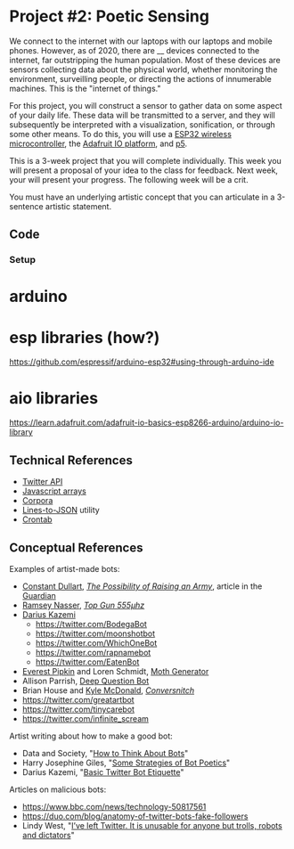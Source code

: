 # Project #2: Poetic Sensing

We connect to the internet with our laptops with our laptops and mobile phones. However, as of 2020, there are __ devices connected to the internet, far outstripping the human population. Most of these devices are sensors collecting data about the physical world, whether monitoring the environment, surveilling people, or directing the actions of innumerable machines. This is the "internet of things."

For this project, you will construct a sensor to gather data on some aspect of your daily life. These data will be transmitted to a server, and they will subsequently be interpreted with a visualization, sonification, or through some other means. To do this, you will use a [ESP32 wireless microcontroller](https://www.espressif.com/en/products/hardware/esp32/overview), the [Adafruit IO platform](https://io.adafruit.com), and [p5](https://p5js.org).

This is a 3-week project that you will complete individually. This week you will present a proposal of your idea to the class for feedback. Next week, your will present your progress. The following week will be a crit.

You must have an underlying artistic concept that you can articulate in a 3-sentence artistic statement.

<!-- Poetic Sensors? -->

## Code


### Setup

# arduino

# esp libraries (how?)
https://github.com/espressif/arduino-esp32#using-through-arduino-ide

# aio libraries
https://learn.adafruit.com/adafruit-io-basics-esp8266-arduino/arduino-io-library


## Technical References

- [Twitter API](https://developer.twitter.com/en/docs/api-reference-index)
- [Javascript arrays](https://javascript.info/array)
- [Corpora](https://github.com/dariusk/corpora/tree/master/data)
- [Lines-to-JSON](http://static.decontextualize.com/lines-to-json/) utility
- [Crontab](https://ole.michelsen.dk/blog/schedule-jobs-with-crontab-on-mac-osx.html)

## Conceptual References

Examples of artist-made bots:
- [Constant Dullart](https://www.constantdullaart.com/), [_The Possibility of Raising an Army_](http://army.cheap), article in the [Guardian](https://www.theguardian.com/artanddesign/2015/nov/09/army-for-hire-the-artist-employing-ghost-soldiers-to-invade-facebook-constant-dullaart)
- [Ramsey Nasser](https://nas.sr), [_Top Gun 555µhz_](https://nas.sr/555µhz/)
- [Darius Kazemi](http://tinysubversions.com)
    - https://twitter.com/BodegaBot
    - https://twitter.com/moonshotbot
    - https://twitter.com/WhichOneBot
    - https://twitter.com/rapnamebot
    - https://twitter.com/EatenBot
- [Everest Pipkin](https://everest-pipkin.com) and Loren Schmidt, [Moth Generator](https://twitter.com/mothgenerator)
- Allison Parrish, [Deep Question Bot](https://twitter.com/deepquestionbot)
- Brian House and [Kyle McDonald](http://kylemcdonald.net), [_Conversnitch_](https://brianhouse.net/works/conversnitch/)
- https://twitter.com/greatartbot
- https://twitter.com/tinycarebot
- https://twitter.com/infinite_scream


Artist writing about how to make a good bot:
- Data and Society, "[How to Think About Bots](https://points.datasociety.net/how-to-think-about-bots-1ccb6c396326)"
- Harry Josephine Giles, "[Some Strategies of Bot Poetics](https://harryjosephine.com/2016/04/06/some-strategies-of-bot-poetics/)"
- Darius Kazemi, "[Basic Twitter Bot Etiquette](http://tinysubversions.com/2013/03/basic-twitter-bot-etiquette/)"


Articles on malicious bots:
- https://www.bbc.com/news/technology-50817561
- https://duo.com/blog/anatomy-of-twitter-bots-fake-followers
- Lindy West, "[I’ve left Twitter. It is unusable for anyone but trolls, robots and dictators](https://www.theguardian.com/commentisfree/2017/jan/03/ive-left-twitter-unusable-anyone-but-trolls-robots-dictators-lindy-west)"
